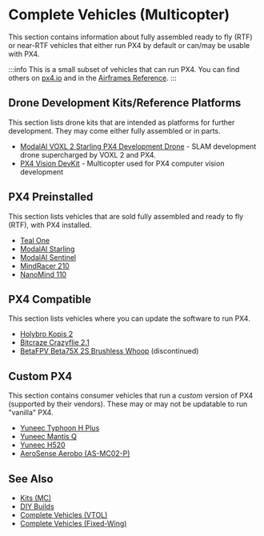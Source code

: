 # Complete Vehicles (Multicopter)

This section contains information about fully assembled ready to fly (RTF) or near-RTF vehicles that either run PX4 by default or can/may be usable with PX4.

:::info
This is a small subset of vehicles that can run PX4.
You can find others on [px4.io](https://px4.io/ecosystem/commercial-systems/) and in the [Airframes Reference](../airframes/airframe_reference.md).
:::

## Drone Development Kits/Reference Platforms

This section lists drone kits that are intended as platforms for further development.
They may come either fully assembled or in parts.

- [ModalAI VOXL 2 Starling PX4 Development Drone](../complete_vehicles_mc/modalai_starling.md) - SLAM development drone supercharged by VOXL 2 and PX4.
- [PX4 Vision DevKit](../complete_vehicles_mc/px4_vision_kit.md) - Multicopter used for PX4 computer vision development

## PX4 Preinstalled

This section lists vehicles that are sold fully assembled and ready to fly (RTF), with PX4 installed.

- [Teal One](https://tealdrones.com/teal-one/)
- [ModalAI Starling](../complete_vehicles_mc/modalai_starling.md)
- [ModalAI Sentinel](https://www.modalai.com/sentinel)
- [MindRacer 210](../complete_vehicles_mc/mindracer210.md)
- [NanoMind 110](../complete_vehicles_mc/nanomind110.md)

## PX4 Compatible

This section lists vehicles where you can update the software to run PX4.

- [Holybro Kopis 2](../complete_vehicles_mc/holybro_kopis2.md)
- [Bitcraze Crazyflie 2.1](../complete_vehicles_mc/crazyflie21.md)
- [BetaFPV Beta75X 2S Brushless Whoop](../complete_vehicles_mc/betafpv_beta75x.md) (discontinued)

## Custom PX4

This section contains consumer vehicles that run a _custom_ version of PX4 (supported by their vendors).
These may or may not be updatable to run "vanilla" PX4.

- [Yuneec Typhoon H Plus](https://us.yuneec.com/typhoon-h-plus/)
- [Yuneec Mantis Q](https://px4.io/portfolio/yuneec-mantis-q/)
- [Yuneec H520](https://px4.io/portfolio/yuneec-h520-hexacopter/)
- [AeroSense Aerobo (AS-MC02-P)](https://px4.io/portfolio/aerosense-aerobo/)

## See Also

- [Kits (MC)](../frames_multicopter/kits.md)
- [DIY Builds](../frames_multicopter/diy_builds.md)
- [Complete Vehicles (VTOL)](../complete_vehicles_vtol/index.md)
- [Complete Vehicles (Fixed-Wing)](../complete_vehicles_fw/index.md)

